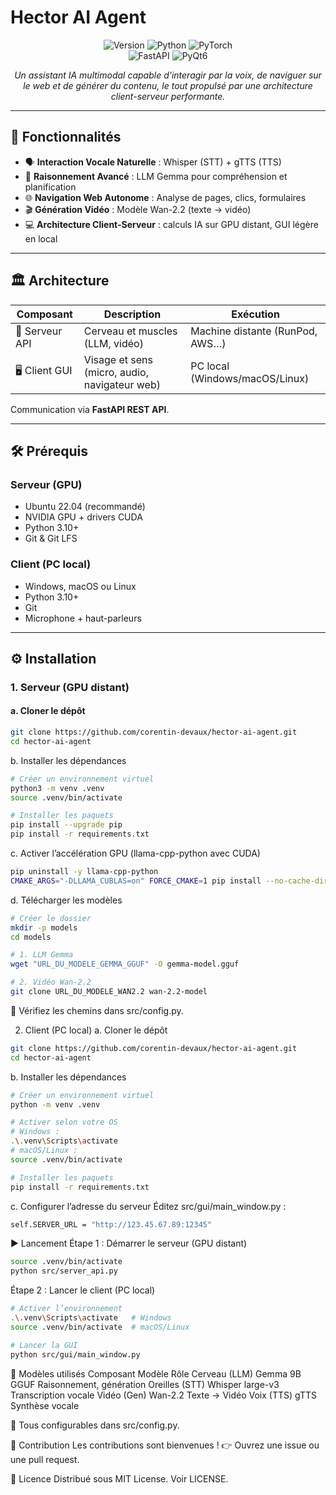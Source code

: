# Hector AI Agent

<div align="center">
  <img src="https://img.shields.io/badge/Hector%20AI-v1.0-blue?style=for-the-badge&logo=appveyor" alt="Version"/>
  <img src="https://img.shields.io/badge/Python-3.10+-yellow.svg?style=for-the-badge&logo=python" alt="Python"/>
  <img src="https://img.shields.io/badge/PyTorch-GPU%20Ready-orange?style=for-the-badge&logo=pytorch" alt="PyTorch"/>
</div>

<div align="center">
  <img src="https://img.shields.io/badge/FastAPI-Backend-green?style=for-the-badge&logo=fastapi" alt="FastAPI"/>
  <img src="https://img.shields.io/badge/PyQt6-Frontend-purple?style=for-the-badge&logo=qt" alt="PyQt6"/>
</div>

<p align="center">
  <em>Un assistant IA multimodal capable d'interagir par la voix, de naviguer sur le web et de générer du contenu, le tout propulsé par une architecture client-serveur performante.</em>
</p>

---

## 🚀 Fonctionnalités

- 🗣️ **Interaction Vocale Naturelle** : Whisper (STT) + gTTS (TTS)  
- 🧠 **Raisonnement Avancé** : LLM Gemma pour compréhension et planification  
- 🌐 **Navigation Web Autonome** : Analyse de pages, clics, formulaires  
- 🎬 **Génération Vidéo** : Modèle Wan-2.2 (texte → vidéo)  
- 💻 **Architecture Client-Serveur** : calculs IA sur GPU distant, GUI légère en local  

---

## 🏛️ Architecture

| Composant        | Description                                       | Exécution                         |
|------------------|---------------------------------------------------|-----------------------------------|
| 🤖 Serveur API   | Cerveau et muscles (LLM, vidéo)                   | Machine distante (RunPod, AWS…)   |
| 🖥️ Client GUI    | Visage et sens (micro, audio, navigateur web)     | PC local (Windows/macOS/Linux)    |

Communication via **FastAPI REST API**.

---

## 🛠️ Prérequis

### Serveur (GPU)
- Ubuntu 22.04 (recommandé)  
- NVIDIA GPU + drivers CUDA  
- Python 3.10+  
- Git & Git LFS  

### Client (PC local)
- Windows, macOS ou Linux  
- Python 3.10+  
- Git  
- Microphone + haut-parleurs  

---

## ⚙️ Installation

### 1. Serveur (GPU distant)

#### a. Cloner le dépôt
```bash
git clone https://github.com/corentin-devaux/hector-ai-agent.git
cd hector-ai-agent
```
b. Installer les dépendances
```bash
# Créer un environnement virtuel
python3 -m venv .venv
source .venv/bin/activate
```
```bash
# Installer les paquets
pip install --upgrade pip
pip install -r requirements.txt
```
c. Activer l’accélération GPU (llama-cpp-python avec CUDA)
```bash
pip uninstall -y llama-cpp-python
CMAKE_ARGS="-DLLAMA_CUBLAS=on" FORCE_CMAKE=1 pip install --no-cache-dir llama-cpp-python
```
d. Télécharger les modèles
```bash
# Créer le dossier
mkdir -p models
cd models
```
```bash
# 1. LLM Gemma
wget "URL_DU_MODELE_GEMMA_GGUF" -O gemma-model.gguf
```
```bash
# 2. Vidéo Wan-2.2
git clone URL_DU_MODELE_WAN2.2 wan-2.2-model
```
📌 Vérifiez les chemins dans src/config.py.

2. Client (PC local)
a. Cloner le dépôt
```bash
git clone https://github.com/corentin-devaux/hector-ai-agent.git
cd hector-ai-agent
```
b. Installer les dépendances
```bash
# Créer un environnement virtuel
python -m venv .venv
```
```bash
# Activer selon votre OS
# Windows :
.\.venv\Scripts\activate
# macOS/Linux :
source .venv/bin/activate
```
```bash
# Installer les paquets
pip install -r requirements.txt
```
c. Configurer l’adresse du serveur
Éditez src/gui/main_window.py :

```bash
self.SERVER_URL = "http://123.45.67.89:12345"
```
▶️ Lancement
Étape 1 : Démarrer le serveur (GPU distant)
```bash
source .venv/bin/activate
python src/server_api.py
```
Étape 2 : Lancer le client (PC local)
```bash
# Activer l’environnement
.\.venv\Scripts\activate   # Windows
source .venv/bin/activate  # macOS/Linux
```
```bash
# Lancer la GUI
python src/gui/main_window.py
```
🧠 Modèles utilisés
Composant	Modèle	Rôle
Cerveau (LLM)	Gemma 9B GGUF	Raisonnement, génération
Oreilles (STT)	Whisper large-v3	Transcription vocale
Vidéo (Gen)	Wan-2.2	Texte → Vidéo
Voix (TTS)	gTTS	Synthèse vocale

📌 Tous configurables dans src/config.py.

🤝 Contribution
Les contributions sont bienvenues !
👉 Ouvrez une issue ou une pull request.

📄 Licence
Distribué sous MIT License. Voir LICENSE.
